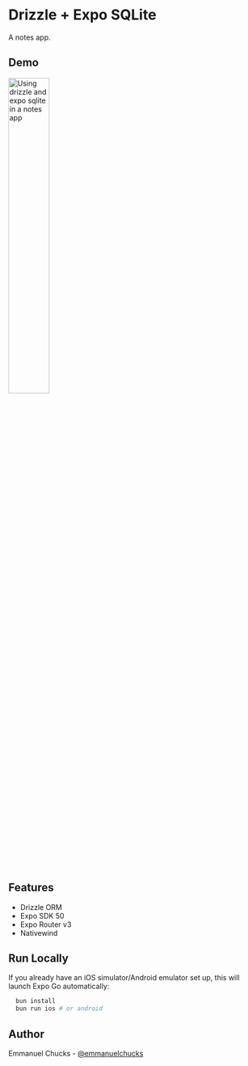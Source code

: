 # Drizzle + Expo SQLite

A notes app.

## Demo

<div class="flex flex-row flex-wrap gap-x-4">
<img src="https://cdn-user-temp.veed.io/render/00d4a63f-96ef-441c-96a9-7b4c90e5f2ec.gif" alt="Using drizzle and expo sqlite in a notes app" style="width:40%" />
</div>

## Features

- Drizzle ORM
- Expo SDK 50
- Expo Router v3
- Nativewind

## Run Locally

If you already have an iOS simulator/Android emulator set up, this will launch Expo Go automatically:

```bash
  bun install
  bun run ios # or android
```

## Author

Emmanuel Chucks - [@emmanuelchucks](https://x.com/emmanuelchucks)
